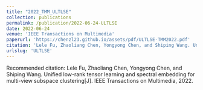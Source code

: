 ```yaml
---
title: "2022_TMM_ULTLSE"
collection: publications
permalink: /publication/2022-06-24-ULTLSE
date: 2022-06-24
venue: 'IEEE Transactions on Multimedia'
paperurl: 'https://chenzl23.github.io/assets/pdf/ULTLSE-TMM2022.pdf'
citation: 'Lele Fu, Zhaoliang Chen, Yongyong Chen, and Shiping Wang. Unified low-rank tensor learning and spectral embedding for multi-view subspace clustering[J]. IEEE Transactions on Multimedia, 2022.'
urlslug: 'ULTLSE'
---
```

Recommended citation: Lele Fu, Zhaoliang Chen, Yongyong Chen, and Shiping Wang. Unified low-rank tensor learning and spectral embedding for multi-view subspace clustering[J]. IEEE Transactions on Multimedia, 2022.